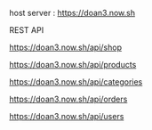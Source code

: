 host server : https://doan3.now.sh

REST API

https://doan3.now.sh/api/shop

https://doan3.now.sh/api/products

https://doan3.now.sh/api/categories

https://doan3.now.sh/api/orders

https://doan3.now.sh/api/users
